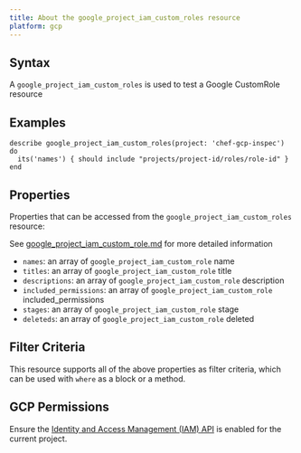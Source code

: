 ```yaml
---
title: About the google_project_iam_custom_roles resource
platform: gcp
---
```


## Syntax
A `google_project_iam_custom_roles` is used to test a Google CustomRole resource

## Examples
```
describe google_project_iam_custom_roles(project: 'chef-gcp-inspec') do
  its('names') { should include "projects/project-id/roles/role-id" }
end
```

## Properties
Properties that can be accessed from the `google_project_iam_custom_roles` resource:

See [google_project_iam_custom_role.md](google_project_iam_custom_role.md) for more detailed information
  * `names`: an array of `google_project_iam_custom_role` name
  * `titles`: an array of `google_project_iam_custom_role` title
  * `descriptions`: an array of `google_project_iam_custom_role` description
  * `included_permissions`: an array of `google_project_iam_custom_role` included_permissions
  * `stages`: an array of `google_project_iam_custom_role` stage
  * `deleteds`: an array of `google_project_iam_custom_role` deleted

## Filter Criteria
This resource supports all of the above properties as filter criteria, which can be used
with `where` as a block or a method.

## GCP Permissions

Ensure the [Identity and Access Management (IAM) API](https://console.cloud.google.com/apis/library/iam.googleapis.com/) is enabled for the current project.
